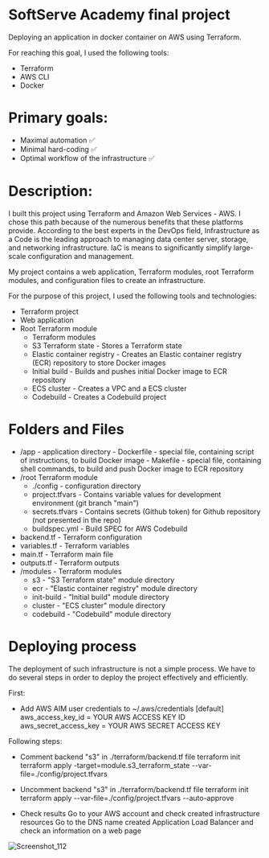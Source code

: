 # SoftServe Academy final project

Deploying an application in docker container on AWS using Terraform.

For reaching this goal, I used the following tools:  

- Terraform
- AWS CLI
- Docker

# Primary goals:
 - Maximal automation ✅
 - Minimal hard-coding ✅
 - Optimal workflow of the infrastructure ✅


# Description:


I built this project using Terraform and Amazon Web Services - AWS. I chose this path because of the numerous benefits that these platforms provide. According to the best experts in the DevOps field, Infrastructure as a Code is the leading approach to managing data center server, storage, and networking infrastructure. IaC is means to significantly simplify large-scale configuration and management. 


My project contains a web application, Terraform modules, root Terraform modules, and configuration files to create an infrastructure.

For the purpose of this project, I used the following tools and technologies:

- Terraform project
- Web application
- Root Terraform module
  - Terraform modules
  - S3 Terraform state - Stores a Terraform state
  - Elastic container registry - Creates an Elastic container registry (ECR) repository to store Docker images
  - Initial build - Builds and pushes initial Docker image to ECR repository
  - ECS cluster - Creates a VPC and a ECS cluster
  - Codebuild - Creates a Codebuild project


# Folders and Files

 - /app - application directory
		- Dockerfile - special file, containing script of instructions, to build Docker image
		- Makefile - special file, containing shell commands, to build and push Docker image to ECR repository
 - /root Terraform module
   - ./config - configuration directory
  	- project.tfvars - Contains variable values for development environment (git branch "main")
  	- secrets.tfvars - Contains secrets (Github token) for Github repository (not presented in the repo)
  	- buildspec.yml - Build SPEC for AWS Codebuild
  - backend.tf - Terraform configuration
  - variables.tf - Terraform variables
  - main.tf - Terraform main file
  - outputs.tf - Terraform outputs
 - /modules - Terraform modules
   - s3 - "S3 Terraform state" module directory
   - ecr - "Elastic container registry" module directory
   - init-build - "Initial build" module directory
   - cluster - "ECS cluster" module directory
   - codebuild - "Codebuild" module directory






# Deploying process


The deployment of such infrastructure is not a simple process. We have to do several steps in order to deploy the project effectively and efficiently.

First:
 - Add AWS AIM user credentials to ~/.aws/credentials
[default]
aws_access_key_id = YOUR AWS ACCESS KEY ID
aws_secret_access_key = YOUR AWS SECRET ACCESS KEY

Following steps:

- Comment backend "s3" in ./terraform/backend.tf file
terraform init
terraform apply -target=module.s3_terraform_state --var-file=./config/project.tfvars

- Uncomment backend "s3" in ./terraform/backend.tf file
terraform init
terraform apply --var-file=./config/project.tfvars --auto-approve

- Check results
Go to your AWS account and check created infrastructure resources
Go to the DNS name created Application Load Balancer and check an information on a web page

![Screenshot_112](https://user-images.githubusercontent.com/112561988/201911398-bd3a69b0-9d9c-416c-96ac-28bfcb7b5cd9.jpg)

